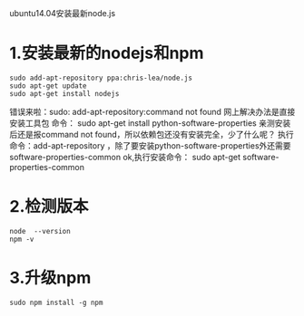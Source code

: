 ubuntu14.04安装最新node.js

# 1.安装最新的nodejs和npm
 

    sudo add-apt-repository ppa:chris-lea/node.js
    sudo apt-get update
    sudo apt-get install nodejs

错误来啦：sudo: add-apt-repository:command not found
网上解决办法是直接安装工具包 命令：
    sudo apt-get install python-software-properties
亲测安装后还是报command not found，所以依赖包还没有安装完全，少了什么呢？
执行命令：add-apt-repository ，除了要安装python-software-properties外还需要software-properties-common
ok,执行安装命令：
    sudo apt-get software-properties-common

# 2.检测版本
  
    node  --version
    npm -v

# 3.升级npm
   
    sudo npm install -g npm
